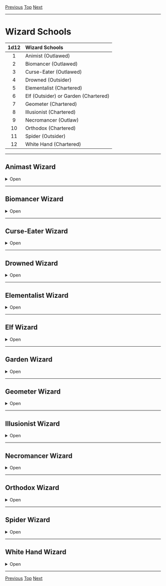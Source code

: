 [Previous](Chapter05.md#chapter-5) [Top](Chapter00.md#table-of-contents) [Next](Chapter07.md#chapter-7)

* * *
 
# Wizard Schools

| 1d12 | Wizard Schools                       |
|:----:|:------------------------------------ |
|  1   | Animist (Outlawed)                   |
|  2   | Biomancer (Outlawed)                 |
|  3   | Curse-Eater (Outlawed)               |
|  4   | Drowned (Outsider)                   |
|  5   | Elementalist (Chartered)             |
|  6   | Elf (Outsider) or Garden (Chartered) |
|  7   | Geometer (Chartered)                 |
|  8   | Illusionist (Chartered)              |
|  9   | Necromancer (Outlaw)                 |
|  10  | Orthodox (Chartered)                 |
|  11  | Spider (Outsider)                    |
|  12  | White Hand (Chartered)               |

* * *

## Animast Wizard

<details><summary>Open</summary>
<p>

**Starting Equpment**: dagger, spellbook, ink and quill. You dress for concealment.

**Perk**: If someone makes a bargain with you and breaks it, Save. If you
pass, you instantly know they have broken the bargain. Your
spells can target parasites and unborn children without targeting
their hosts.

**Drawback**: You cannot bathe. You cannot return another person’s love.

**Cantrips**
1. Transform into an oily formless creature with your face that has either a) a fly speed of 2x Movement, b) 3x Movement, c) a swim speed of 2x Movement, d) a burrow speed of Movement, e) the ability to squeeze through gaps smaller than a human
head.
2. Dim or extinguish all non-magical light sources in a 20’ radius.
3. Touch someone to learn if they have killed another sentient creature in the last 24hrs.

Mishaps

| 1d6 | Mishaps                                                                                               |
|:---:| ----------------------------------------------------------------------------------------------------- |
|  1  | MD only return to your pool on a 1-2 for 24hrs.                                                       |
|  2  | Take 1d6 damage.                                                                                      |
|  3  | Random mutation for 1d6 rounds, then Save Cups. Permanent if you fail. Resembles your transformation. |
|  4  | Blind for 1d6 rounds.                                                                                 |
|  5  | Deafened for 1d6 rounds.                                                                              |
|  6  | Spell targets you (if harmful) or enemy (if beneficial) or fizzles (if neutral).                      |

Dooms

|     | Dooms                                                                                                |
|:---:| ---------------------------------------------------------------------------------------------------- |
|  1  | Some aspect of your transformation manifests for 1 day.                                              |
|  2  | Some aspect of your transformation becomes permanent. You become crueler and greedier.               |
|  3  | Your transformation becomes permanent. You become bestial and monstrous. You become a dangerous NPC. | 

This doom can be avoided by true love, or by
slaying the last of a powerful species (black
dragons, elder trees, creation elementals,
abandoned gods).

### Spell List

1.Powerful Presence

R: 0 T: self D: [dice] hours

You seem to grow in magnificence and poise, and gains +2x[dice] bonus to Save vs Domination, Charm, or Fear effects. Easily frightened creatures (horses, mice, guilt-ridden murderers) must test Morale or flee.

2.Telekinetic Shove

R: 50‘ T: creature or object D: 0

An object or creature within range is hurled through the air. Save negates. A human-sized creature travels 10’ per [dice], and takes 1d6 damage for every 10' travelled. A creature thrown at another creature requires an Attack roll to hit and inflicts 1d6 damage for every 10' travelled. This spell will also blow open all the closed but unlocked doors in a room, shatter all the windows in a building, or knock the thatched roof off a peasant's shack.

3.Shrivel

R. 50' T: [dice] creatures D: 1d6 rounds / permanent

Target loses half of its current HP and loses 6 Strength (affecting the damage it deals). Save negates. When the spell ends, the lost HP and Strength return. If this spell is cast this spell with 3 or more [dice] against a single target, the lost HP does not return, and the Strength damage is permanent. The apparent age of the target increases considerably for the spell's duration.

4.Charm Person

R: 50' T: person D: [dice] hours

Target person regards the caster as a good friend and ignores the obvious spell you just cast on them. If you invest 4 [dice] or more into this spell, the duration becomes permanent.

5.Control Water

R: 50’ T: a bucket’s worth of water D: concentration

Control a bucket’s worth of water. At one [die]: (a) propel a small boat, (b) carry a small item through the water, (c) allow someone to swim at 2x speed, (d) force someone to swim at half speed, (e) splash something no more than 5' away, (f) dry something that is wet. Each [dice] you invest increases the effects. At 4 [dice], sink ships or move small lakes.

6.Sleep

R: 50' T: [sum] HD of creatures D: 10 min / permanent

Target falls into a magical slumber, and can't be awoken by anything less vigorous than a slap. Save negates. Non-alert, unaware targets do not get a Save. If [sum] is at least 4 times the creature's HD, the duration becomes permanent (until slapped) and the creature no longer needs to eat or drink while sleeping. If you also invested 3 [dice] or more into this spell, the duration becomes permanent, and you can set the only condition that will cause the creature to awake (the sunrise before the apocalypse, true love’s kiss, etc.)

7.Dream Eater

R: 50‘ T: creature D: 0

A sleeping creature within 50' takes [sum] damage. The caster heals for the same amount. No Save. When you gain this spell, if you don't know sleep already, you learn it the next time you would roll to gain a spell. It replaces one of the spells you'd roll for.

8.Scorching Ray

R: 100' T: creatures or objects D: 0

Fire a ray at a target, dealing 1d10 fire damage with a successful attack roll. Each [dice] you invest in this spell allow you to fire an additional ray at the same target or at a new target. Creatures are not set on fire, but very flammable objects such as candles, dry straw, or paper will catch fire 1 round after being struck. Instead of using this spell to deal damage, you can instead use it to light all the candles in a single room.

9.Scry

R: [dice]x100' T: point in space D: concentration

You conjure an invisible, intangible, floating eyeball to a point in space that you designate. Unlike most spells, you do not have to have line of sight to cast it. As long as you maintain concentration, you can see through this sensor with your normal senses. This spell requires something to scry on, usually a mirror, quiet pool, clouds, or bonfire. If you invest 2 or more [dice], you can also hear through the sensor (it grows an ear). If you invest at 3 or more [dice], you can also speak through the sensor (it grows a dribbly little mouth). If you use an actual crystal ball when casting this spell, the range is instead [dice] miles. Crystal balls are rare enough that they are never offered for sale, but are worth upwards of 3,000gp. Most are ancestral relics.

10.Alter Self

R: 0 T: self D: [dice]x10 minutes

Alter your form to resemble that of another creature of your type (usually humanoid). You do not gain any special abilities from this transformation.

11.Doom

R: 50' T: creature D: concentration

Target feels cold. If you invest 3 [dice] or more, and you loudly pronounce doom on them for the next 2 turns (without being interrupted or breaking line of sight), target dies on the 3rd turn. You need to truly hate the target for this spell to work, or convince yourself that you hate the target. Even a sliver of pity cancels the spell.

12.Curse

R: 50' T: mortal creature D: permanent

You inflict a Minor or Major curse on the target. Save negates. For a minor curse, you must invest 2 [dice]. For a major curse, you must invest 4 [dice]. Dice used to cast this spell are automatically exhausted. You cannot dispel your own curses but you must set a thematically appropriate cure or method of breaking it.

### Who Are You?

Animist Wizards are also known as witches. These are the bad wizards, the ones who live in shacks on the edge of town or castles on the edge of reality. They are the cursed ones, robed in black, who you seek when all other hopes fail. When the Church turns its back on you, when you scream curses into the night, when your very soul burns, then you are in need of an Animist Wizard... or ready to become one.

 </p>
</details>

* * *

## Biomancer Wizard

<details><summary>Open</summary>
<p>

**Starting Equpment:** spellbook, ink and quill, 2 black thumb rings, and 3 random potions of the same type.

**Perk** When you drink a potion, you have a 50% chance to recycle it via whatever orifice you prefer. You have 10 minutes to excrete the potion ending the effect early.
 
**Drawback** Whenever you receive magical healing (except for the regeneration spell), Save. If you fail, gain a random mutation.
 
**Cantrips**
 
1. Transfer a blemish or cosmetic feature from one creature to another. E.g. swap eye colours, warts from a toad to a princess. You cannot transfer major features (poison, wings, etc.)

2. Taste blood to tell what kind of creature it came from.

3. If you wish, your appearance will no longer age. This may fail in times of dire stress.

**Mishaps**

| 1d6 | Mishaps                                                                                                |
|:---:| ------------------------------------------------------------------------------------------------------ |
|  1  | MD only return to your pool on a 1-2 for 24hrs.                                                        |
|  2  | Take 1d6 damage.                                                                                       |
|  3  | Random mutation for 1d6 rounds, then Save Coins. Permanent if you fail. Resembles your transformation. |
|  4  | Agony for 1d6 rounds.                                                                                  |
|  5  | Ravenously hungry. Cannot cast spells or attack until you eat 1 ration.                                |
|  6  | Slough skin. Takes 1d6 rounds to remove. Disgusting                                                    |

**Dooms**

|     | Dooms                                                                                                                                               |
|:---:| --------------------------------------------------------------------------------------------------------------------------------------------------- |
|  1  | Your appearance, race, and mutations randomize for 1 day.                                                                                           |
|  2  | Save at the start of each day. If you fail, gain a random mutation. Save again at the end of each day. If you fail, the mutation becomes permanent. | 
|  3  | You become a ravening chaotic pyschoplasm.                                                                                                          |

### Spell List

1.Acid Arrow
 
R: 50' T: creature D: 0
 
Target takes [sum] damage, and [sum-4] damage over the next 2 turns unless washed.
 
2.Alter Self
 
R: 0 T: self D: [dice]x10 minutes
 
Alter your form to resemble that of another creature of your type (usually humanoid). You do not gain any special abilities from this transformation.

3.Animate Potion
 
R: touch T: potion or liquid D: [sum] hours
 
You turn a potion into an obedient homunculus (HD 0). It is tiny (1' tall) and feeble (Str 1), but it can go where you direct and even bring you small items (like a single coin). The potion can be delivered by touch or by “drinking” the homunculus. Aware targets can swat the homunculus away to avoid the potion's effects. Works on any liquid except water.

4.Extract Venom

R: touch T: creature D: 0
 
Touch a creature or object to draw all the venom out, which then pools in your hand or a vial. Unwilling venomous creatures can Save to negate. If you use this to remove the poison from a poisoned creature, that creature gets a new Save with a +4 bonus.

5.Shrivel

R. 50' T: [dice] creatures D: 1d6 rounds / permanent
 
Target loses half of its current HP and loses 6 Strength (affecting the damage it deals). Save negates. When the spell ends, the lost HP and Strength return. If this spell is cast this spell with 3 or more [dice] against a single target, the lost HP does not return, and the Strength damage is permanent. The apparent age of the target increases considerably for the spell's duration.

6.Hand of the Hound

R. self T: one or both hands D: 10 minutes

Your hand falls off and grows into a monstrous version of itself.

HD: [dice]

Attack: [dice]+d10

Resistance: 3
 
Inventroy Slots: 16
 
You continue to control it, but if it dies, you don't have a hand anymore. Alternatively, you can have this affect both hands, but you’ll look quite foolish.

7.Infantilize

R: touch T: creature of [dice]x2 HD or less D: [sum] minutes
 
Target Saves or becomes an adorable, if slightly eerie, child version of itself. Creatures lose 1 HD (-6 max HP, -1 to hit, -1 to Save). The target's Strength is reduced by 5. The target is now so adorable that all who see it must Save the first time they try to harm it or hesitate. If they fail this Save, they can act normally the next round.

8.Monsterize
 
R: touch T: creature with 0 HD (vermin) D: [sum] minutes

Target vermin (rat, scorpion, termite, etc) becomes huge and aggressive.

HD: [dice]x2

Attack: [dice]+d10

Resistance: 1

Inventory Slots: 14

Monstrified vermin attack the nearest foe, and casters usually throw the vermin as they cast this spell. Works on goblins and other low HD monsters. There is a 1-in-10 chance that this spell will be permanent. If you invest 4 [dice], the creature also mutates.

9.Regeneration

R: touch T: creature D: [dice] hours
 
Target regenerates 1 HP every 10 minutes. If a sufficiently magical object (a troll heart, a unicorn horn, an aboleth eye, etc.) is used in the casting, target also regrows missing limbs or damaged organs.

10.Become Delicious

R: 50’ T: creature of [dice]x4 HD or less D: [sum] varies
 
Target creature smells and tastes delicious for the spell's duration. The smell radiates 20' in calm air, but can spread via wind or leave a trail. Sentient creatures can usually resist the urge to eat the target without a Save, but animals and other ravenous creatures must Save or select the spell's target as their primary attack target. Insects will be attracted to the target for the spell's duration. The target may Save at the end of each duration interval to negate the effects. 1 [dice]: minutes, 2 [dice]: hours, 3 [dice]: months, 4 [dice] years. This spell can also affect dead creatures

11.Wave of Mutilation

R: 30' T: area D: 0
 
Everything in a 30' cone takes [sum] slashing damage. This spell leaves dozens of deep cuts. It shreds clothing, paper, and other fragile items.
 
12.Mutate

R: touch T: creature D: permanent
 
Target gains [dice] random mutations. Save negates, Save once per mutation. If the creature chooses to fail its Save, roll double the number of mutations, and the caster chooses which half are gained.
 
### Who Are You?

Biomancy is forbidden. The Authority’s law is clear; mortals were meant to live for a time, age, and die. Flesh is temptation and corruption. Biomancers revel in the 􀁃esh, seeking power and immortality by adjusting their physical forms. Some masquerade as physicians, philosophers, or wizards of other schools.
 
</p>
</details>

* * *

## Curse-Eater Wizard

<details><summary>Open</summary>
<p>

**Starting Equpment:**

**Perk**
 
**Drawback**
 
**Cantrips**

**Mishaps**

| 1d6 | Mishaps                                                                                               |
|:---:| ----------------------------------------------------------------------------------------------------- |
|  1  | MD only return to your pool on a 1-2 for 24hrs.                                                       |
|  2  | Take 1d6 damage.                                                                                      |
|  3  | Random mutation for 1d6 rounds, then Save Cups. Permanent if you fail. Resembles your transformation. |
|  4  | Blind for 1d6 rounds.                                                                                 |
|  5  | Deafened for 1d6 rounds.                                                                              |
|  6  | Spell targets you (if harmful) or enemy (if beneficial) or fizzles (if neutral).                      |

**Dooms**

|     | Dooms                                                                                                |
|:---:| ---------------------------------------------------------------------------------------------------- |
|  1  | Some aspect of your transformation manifests for 1 day.                                              |
|  2  | Some aspect of your transformation becomes permanent. You become crueler and greedier.               |
|  3  | Your transformation becomes permanent. You become bestial and monstrous. You become a dangerous NPC. | 

### Spell List
 
### Who Are You?

</p>
</details>

* * *

## Drowned Wizard

<details><summary>Open</summary>
<p>

**Starting Equpment:**

**Perk**
 
**Drawback**
 
**Cantrips**

**Mishaps**

| 1d6 | Mishaps                                                                                               |
|:---:| ----------------------------------------------------------------------------------------------------- |
|  1  | MD only return to your pool on a 1-2 for 24hrs.                                                       |
|  2  | Take 1d6 damage.                                                                                      |
|  3  | Random mutation for 1d6 rounds, then Save Cups. Permanent if you fail. Resembles your transformation. |
|  4  | Blind for 1d6 rounds.                                                                                 |
|  5  | Deafened for 1d6 rounds.                                                                              |
|  6  | Spell targets you (if harmful) or enemy (if beneficial) or fizzles (if neutral).                      |

**Dooms**

|     | Dooms                                                                                                |
|:---:| ---------------------------------------------------------------------------------------------------- |
|  1  | Some aspect of your transformation manifests for 1 day.                                              |
|  2  | Some aspect of your transformation becomes permanent. You become crueler and greedier.               |
|  3  | Your transformation becomes permanent. You become bestial and monstrous. You become a dangerous NPC. | 

### Spell List
 
### Who Are You?

</p>
</details>

* * *

## Elementalist Wizard

<details><summary>Open</summary>
<p>

**Starting Equpment:**

**Perk**
 
**Drawback**
 
**Cantrips**

**Mishaps**

| 1d6 | Mishaps                                                                                               |
|:---:| ----------------------------------------------------------------------------------------------------- |
|  1  | MD only return to your pool on a 1-2 for 24hrs.                                                       |
|  2  | Take 1d6 damage.                                                                                      |
|  3  | Random mutation for 1d6 rounds, then Save Cups. Permanent if you fail. Resembles your transformation. |
|  4  | Blind for 1d6 rounds.                                                                                 |
|  5  | Deafened for 1d6 rounds.                                                                              |
|  6  | Spell targets you (if harmful) or enemy (if beneficial) or fizzles (if neutral).                      |

**Dooms**

|     | Dooms                                                                                                |
|:---:| ---------------------------------------------------------------------------------------------------- |
|  1  | Some aspect of your transformation manifests for 1 day.                                              |
|  2  | Some aspect of your transformation becomes permanent. You become crueler and greedier.               |
|  3  | Your transformation becomes permanent. You become bestial and monstrous. You become a dangerous NPC. | 

### Spell List
 
### Who Are You?

</p>
</details>

* * *

## Elf Wizard

<details><summary>Open</summary>
<p>

**Starting Equpment:**

**Perk**
 
**Drawback**
 
**Cantrips**

**Mishaps**

| 1d6 | Mishaps                                                                                               |
|:---:| ----------------------------------------------------------------------------------------------------- |
|  1  | MD only return to your pool on a 1-2 for 24hrs.                                                       |
|  2  | Take 1d6 damage.                                                                                      |
|  3  | Random mutation for 1d6 rounds, then Save Cups. Permanent if you fail. Resembles your transformation. |
|  4  | Blind for 1d6 rounds.                                                                                 |
|  5  | Deafened for 1d6 rounds.                                                                              |
|  6  | Spell targets you (if harmful) or enemy (if beneficial) or fizzles (if neutral).                      |

**Dooms**

|     | Dooms                                                                                                |
|:---:| ---------------------------------------------------------------------------------------------------- |
|  1  | Some aspect of your transformation manifests for 1 day.                                              |
|  2  | Some aspect of your transformation becomes permanent. You become crueler and greedier.               |
|  3  | Your transformation becomes permanent. You become bestial and monstrous. You become a dangerous NPC. | 

### Spell List
 
### Who Are You?

</p>
</details>

* * *

## Garden Wizard

<details><summary>Open</summary>
<p>

**Starting Equpment:**

**Perk**
 
**Drawback**
 
**Cantrips**

**Mishaps**

| 1d6 | Mishaps                                                                                               |
|:---:| ----------------------------------------------------------------------------------------------------- |
|  1  | MD only return to your pool on a 1-2 for 24hrs.                                                       |
|  2  | Take 1d6 damage.                                                                                      |
|  3  | Random mutation for 1d6 rounds, then Save Cups. Permanent if you fail. Resembles your transformation. |
|  4  | Blind for 1d6 rounds.                                                                                 |
|  5  | Deafened for 1d6 rounds.                                                                              |
|  6  | Spell targets you (if harmful) or enemy (if beneficial) or fizzles (if neutral).                      |

**Dooms**

|     | Dooms                                                                                                |
|:---:| ---------------------------------------------------------------------------------------------------- |
|  1  | Some aspect of your transformation manifests for 1 day.                                              |
|  2  | Some aspect of your transformation becomes permanent. You become crueler and greedier.               |
|  3  | Your transformation becomes permanent. You become bestial and monstrous. You become a dangerous NPC. | 

### Spell List
 
### Who Are You?

</p>
</details>

* * *

## Geometer Wizard

<details><summary>Open</summary>
<p>

**Starting Equpment:**

**Perk**
 
**Drawback**
 
**Cantrips**

**Mishaps**

| 1d6 | Mishaps                                                                                               |
|:---:| ----------------------------------------------------------------------------------------------------- |
|  1  | MD only return to your pool on a 1-2 for 24hrs.                                                       |
|  2  | Take 1d6 damage.                                                                                      |
|  3  | Random mutation for 1d6 rounds, then Save Cups. Permanent if you fail. Resembles your transformation. |
|  4  | Blind for 1d6 rounds.                                                                                 |
|  5  | Deafened for 1d6 rounds.                                                                              |
|  6  | Spell targets you (if harmful) or enemy (if beneficial) or fizzles (if neutral).                      |

**Dooms**

|     | Dooms                                                                                                |
|:---:| ---------------------------------------------------------------------------------------------------- |
|  1  | Some aspect of your transformation manifests for 1 day.                                              |
|  2  | Some aspect of your transformation becomes permanent. You become crueler and greedier.               |
|  3  | Your transformation becomes permanent. You become bestial and monstrous. You become a dangerous NPC. | 

### Spell List
 
### Who Are You?

</p>
</details>

* * *

## Illusionist Wizard

<details><summary>Open</summary>
<p>

**Starting Equpment:**

**Perk**
 
**Drawback**
 
**Cantrips**

**Mishaps**

| 1d6 | Mishaps                                                                                               |
|:---:| ----------------------------------------------------------------------------------------------------- |
|  1  | MD only return to your pool on a 1-2 for 24hrs.                                                       |
|  2  | Take 1d6 damage.                                                                                      |
|  3  | Random mutation for 1d6 rounds, then Save Cups. Permanent if you fail. Resembles your transformation. |
|  4  | Blind for 1d6 rounds.                                                                                 |
|  5  | Deafened for 1d6 rounds.                                                                              |
|  6  | Spell targets you (if harmful) or enemy (if beneficial) or fizzles (if neutral).                      |

**Dooms**

|     | Dooms                                                                                                |
|:---:| ---------------------------------------------------------------------------------------------------- |
|  1  | Some aspect of your transformation manifests for 1 day.                                              |
|  2  | Some aspect of your transformation becomes permanent. You become crueler and greedier.               |
|  3  | Your transformation becomes permanent. You become bestial and monstrous. You become a dangerous NPC. | 

### Spell List
 
### Who Are You?

</p>
</details>

* * *

## Necromancer Wizard

<details><summary>Open</summary>
<p>

**Starting Equpment:**

**Perk**
 
**Drawback**
 
**Cantrips**

**Mishaps**

| 1d6 | Mishaps                                                                                               |
|:---:| ----------------------------------------------------------------------------------------------------- |
|  1  | MD only return to your pool on a 1-2 for 24hrs.                                                       |
|  2  | Take 1d6 damage.                                                                                      |
|  3  | Random mutation for 1d6 rounds, then Save Cups. Permanent if you fail. Resembles your transformation. |
|  4  | Blind for 1d6 rounds.                                                                                 |
|  5  | Deafened for 1d6 rounds.                                                                              |
|  6  | Spell targets you (if harmful) or enemy (if beneficial) or fizzles (if neutral).                      |

**Dooms**

|     | Dooms                                                                                                |
|:---:| ---------------------------------------------------------------------------------------------------- |
|  1  | Some aspect of your transformation manifests for 1 day.                                              |
|  2  | Some aspect of your transformation becomes permanent. You become crueler and greedier.               |
|  3  | Your transformation becomes permanent. You become bestial and monstrous. You become a dangerous NPC. | 

### Spell List
 
### Who Are You?

</p>
</details>

* * *

## Orthodox Wizard

<details><summary>Open</summary>
<p>

**Starting Equpment:**

**Perk**
 
**Drawback**
 
**Cantrips**

**Mishaps**

| 1d6 | Mishaps                                                                                               |
|:---:| ----------------------------------------------------------------------------------------------------- |
|  1  | MD only return to your pool on a 1-2 for 24hrs.                                                       |
|  2  | Take 1d6 damage.                                                                                      |
|  3  | Random mutation for 1d6 rounds, then Save Cups. Permanent if you fail. Resembles your transformation. |
|  4  | Blind for 1d6 rounds.                                                                                 |
|  5  | Deafened for 1d6 rounds.                                                                              |
|  6  | Spell targets you (if harmful) or enemy (if beneficial) or fizzles (if neutral).                      |

**Dooms**

|     | Dooms                                                                                                |
|:---:| ---------------------------------------------------------------------------------------------------- |
|  1  | Some aspect of your transformation manifests for 1 day.                                              |
|  2  | Some aspect of your transformation becomes permanent. You become crueler and greedier.               |
|  3  | Your transformation becomes permanent. You become bestial and monstrous. You become a dangerous NPC. | 

### Spell List
 
### Who Are You?

</p>
</details>

* * *

## Spider Wizard

<details><summary>Open</summary>
<p>

**Starting Equpment:**

**Perk**
 
**Drawback**
 
**Cantrips**

**Mishaps**

| 1d6 | Mishaps                                                                                               |
|:---:| ----------------------------------------------------------------------------------------------------- |
|  1  | MD only return to your pool on a 1-2 for 24hrs.                                                       |
|  2  | Take 1d6 damage.                                                                                      |
|  3  | Random mutation for 1d6 rounds, then Save Cups. Permanent if you fail. Resembles your transformation. |
|  4  | Blind for 1d6 rounds.                                                                                 |
|  5  | Deafened for 1d6 rounds.                                                                              |
|  6  | Spell targets you (if harmful) or enemy (if beneficial) or fizzles (if neutral).                      |

**Dooms**

|     | Dooms                                                                                                |
|:---:| ---------------------------------------------------------------------------------------------------- |
|  1  | Some aspect of your transformation manifests for 1 day.                                              |
|  2  | Some aspect of your transformation becomes permanent. You become crueler and greedier.               |
|  3  | Your transformation becomes permanent. You become bestial and monstrous. You become a dangerous NPC. | 

### Spell List
 
### Who Are You?

</p>
</details>

* * *

## White Hand Wizard

<details><summary>Open</summary>
<p>

**Starting Equpment:**

**Perk**
 
**Drawback**
 
**Cantrips**

**Mishaps**

| 1d6 | Mishaps                                                                                               |
|:---:| ----------------------------------------------------------------------------------------------------- |
|  1  | MD only return to your pool on a 1-2 for 24hrs.                                                       |
|  2  | Take 1d6 damage.                                                                                      |
|  3  | Random mutation for 1d6 rounds, then Save Cups. Permanent if you fail. Resembles your transformation. |
|  4  | Blind for 1d6 rounds.                                                                                 |
|  5  | Deafened for 1d6 rounds.                                                                              |
|  6  | Spell targets you (if harmful) or enemy (if beneficial) or fizzles (if neutral).                      |

**Dooms**

|     | Dooms                                                                                                |
|:---:| ---------------------------------------------------------------------------------------------------- |
|  1  | Some aspect of your transformation manifests for 1 day.                                              |
|  2  | Some aspect of your transformation becomes permanent. You become crueler and greedier.               |
|  3  | Your transformation becomes permanent. You become bestial and monstrous. You become a dangerous NPC. | 

### Spell List
 
### Who Are You?

</p>
</details>

* * *

[Previous](Chapter02.md#chapter-2-characters) [Top](Chapter00.md#table-of-contents) [Next](Chapter04.md#chapter-4-equipment)
